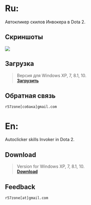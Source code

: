 # Ru:
Автокликер скилов Инвокера в Dota 2. 
## Скриншоты
![](https://user-images.githubusercontent.com/9499881/26929982-d2cf1268-4c6c-11e7-804a-dc1f48720813.png)
## Загрузка
>Версия для Windows XP, 7, 8.1, 10.<br>
**[Загрузить](https://github.com/r57zone/Dota2-Invoker-NumPad/releases)**<br>
## Обратная связь
`r57zone[собака]gmail.com`

# En:
Autoclicker skills Invoker in Dota 2.
## Download
>Version for Windows XP, 7, 8.1, 10.<br>
**[Download](https://github.com/r57zone/Dota2-Invoker-NumPad/releases)**<br>
## Feedback
`r57zone[at]gmail.com`
